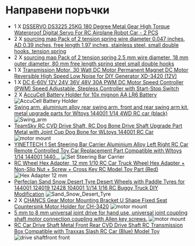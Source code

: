 # Направени поръчки
- 1 X [DSSERVO DS3225 25KG 180 Degree Metal Gear High Torque Waterproof Digital Servo For RC Airplane Robot Car - 2 PCS](https://www.banggood.com/DSSERVO-DS3225-25KG-180-Degree-Metal-Gear-High-Torque-Waterproof-Digital-Servo-For-RC-Airplane-Robot-Car-p-1353688.html?utm_design=18&utm_email=1674206403_2324&utm_source=emarsys&utm_medium=Shipoutinform190813&utm_campaign=trigger-logistics&utm_content=leander&sc_src=email_2671705&sc_eh=b96dad2bacca38851&sc_llid=35655235&sc_lid=104858042&sc_uid=gvOKB1yZRT&cur_warehouse=CN)
- 2 X [sourcing map Pack of 2 tension spring wire diameter 0.047 inches, AD 0.39 inches, free length 1.97 inches, stainless steel, small double hooks, tension spring](https://www.amazon.de/-/en/gp/product/B07PDYGMHY/ref=ox_sc_act_image_1?smid=AQ1IBDB6G2RRD&psc=1) 
- 2 X [sourcing map Pack of 2 tension spring 2.5 mm wire diameter, 18 mm outer diameter, 80 mm free length spring steel small double hooks](https://www.amazon.de/-/en/sourcing-tension-spring-diameter-length/dp/B06XGHF2L5/ref=d_pd_sbs_sccl_2_2/259-6590672-7847642?pd_rd_w=Y9X3V&content-id=amzn1.sym.e240add7-999b-4e0b-8c0e-340ec2846a97&pf_rd_p=e240add7-999b-4e0b-8c0e-340ec2846a97&pf_rd_r=YH1YPBF4FTTJ8BZRD7X5&pd_rd_wg=rFOCh&pd_rd_r=c7f826f4-49d9-46d3-856e-469bd2ecaabb&pd_rd_i=B06XGHF2L5&psc=1)
- 1 X [Transmission Motor, 30 Watt DC Motor Permanent Magnet DC Motor Reversible High Speed Low Noise for DIY Generator XD-3420 (12V)](https://www.amazon.de/-/en/Transmission-Permanent-Reversible-Generator-XD-3420/dp/B07MNSBCHS/ref=sr_1_4?crid=3ALA68RPPINHK&keywords=Gleichstrommotor+mit+hohem+Drehmoment%2C+12+V%2C+3500+U%2Fmin%2C+Dauermagnetmotor+mit+hoher+Drehzahl%2C+CW%2FCCW+%2812+V+DC+3500+U+%2F+min%29&qid=1675022326&sprefix=high+torque+dc+motor+12v+3500rpm+permanent+magnet+motor+high+speed+cw%2Fccw+12v+dc+3500rpm+%2Caps%2C1058&sr=8-4)
- 1 X [DC 6-60V 12V 24V 36V 48V 30A PWM DC Motor Speed Controller (PWM) Speed Adjustable, Stepless Controller with Start-Stop Switch](https://www.amazon.de/-/en/gp/product/B078TC3DTX/ref=ox_sc_act_image_1?smid=AUWJSTRS7M679&psc=1)
- 2 X [AccuCell Battery Holder for 10x mignon AA LR6 Battery](https://www.amazon.de/-/en/AccuCell-Battery-Holder-mignon-LR6-Battery/dp/B001OWJ8B0/ref=sr_1_12?crid=17CCWNU51A5NL&keywords=10+aa+batteriehalter&qid=1675281169&s=ce-de&sprefix=10+aa+battery+holder%2Celectronics%2C104&sr=1-12) ![AccuCell Battery Holder](./to_buy_images/10aa_batteryholder.jpg)
- [Swing arm, aluminium alloy rear swing arm, front and rear swing arm kit, metal upgrade parts for Wltoys 144001 1/14 4WD RC car (black)](https://www.amazon.de/-/en/gp/product/B09KLX33MQ/ref=ox_sc_act_title_1?smid=AGJMSGB5XBURF&psc=1) ![Swing_arm](./to_buy_images/Swing_arm.jpg)
- [TeamSky RC CVD Drive Shaft, RC Dog Bone Drive Shaft Upgrade Part Metal with Joint Cup Dog Bone for WLtoys 144001 RC Car](https://www.amazon.de/-/en/gp/product/B0B7HR7RPS/ref=ox_sc_act_title_4?smid=A3F1Q6EJI2C8K1&psc=1) ![motor mount](./to_buy_images/driveshaft2.jpg)
- [YINETTECH 1 Set Steering Bar Carrier Aluminium Alloy Left Right RC Car Remote Controlled Toy Car Replacement Part Compatible with Wltoys 1/14 144001 1440…](https://www.amazon.de/-/en/gp/product/B0B5QSTMTX/ref=ox_sc_act_title_2?smid=A3UXNW85YX9QTH&psc=1) ![Set Steering Bar Carrier](./to_buy_images/Set_Steering_Bar_Carrier.jpg)
- [RC Wheel Hex Adapter, 12 mm 1/10 RC Car Truck Wheel Hex Adapter + Non-Slip Nut + Screw + Cross Key RC Model Toy Part (Red)](https://www.amazon.de/-/en/gp/product/B097C5C4CQ/ref=ox_sc_act_title_3?smid=A53Z8DEN51H5A&psc=1) ![Hex Adapter 12 mm](./to_buy_images/Hex_Adapter_12_mm.jpg)
- [Perfeclan Sand Snow Desert Tyre Desert Wheels with Paddle Tyres for 144001 124019 12428 104001 1//14 1/16 RC Buggy Truck DIY Modification](https://www.amazon.de/-/en/gp/product/B0B7B4FBD1/ref=ppx_yo_dt_b_asin_title_o01_s00?ie=UTF8&psc=1) ![Sand_Snow_Desert_Tyre](./to_buy_images/Sand_Snow_Desert_Tyre.jpg)
- 2 X [CHANCS Gear Motor Mounting Bracket U Shape Fixed Seat Countersink Motor Holder for CH-3420](https://www.amazon.de/dp/B07XXLNPZC/ref=sspa_dk_detail_4?pd_rd_i=B07XXLNPZC&pd_rd_w=ODQOK&content-id=amzn1.sym.f63cb723-41a5-4d60-97aa-9969c9663073&pf_rd_p=f63cb723-41a5-4d60-97aa-9969c9663073&pf_rd_r=DQZB74RP64GF3KBYT3QK&pd_rd_wg=WYX6Y&pd_rd_r=67845112-d356-493f-b094-08701bfd3a7d&s=industrial&sp_csd=d2lkZ2V0TmFtZT1zcF9kZXRhaWw&th=1)  ![motor mount](./to_buy_images/motor_mount.jpg)
- [5 mm to 8 mm universal joint drive for hand use, universal joint coupling shaft motor connection coupling with Allen key screws.](https://www.amazon.de/-/en/gp/product/B07P99778Q/ref=ox_sc_act_image_1?smid=A3QSVUBYAY7YVC&psc=1) ![motor mount](./to_buy_images/5-8mm-universal-joint-drive-blue.jpg)
- [RC Car Drive Shaft Metal Front Rear CVD Drive Shaft RC Transmission Box Compatible with Traxxas Slash RC Car (Blue) Model Toy](https://www.amazon.de/-/en/dp/B093CF4PYQ?psc=1&smid=ADFRM2EOXAU5Z&ref_=chk_typ_imgToDp) ![drive shaftfront front](./to_buy_images/drive-shaftfront-front.jpg)